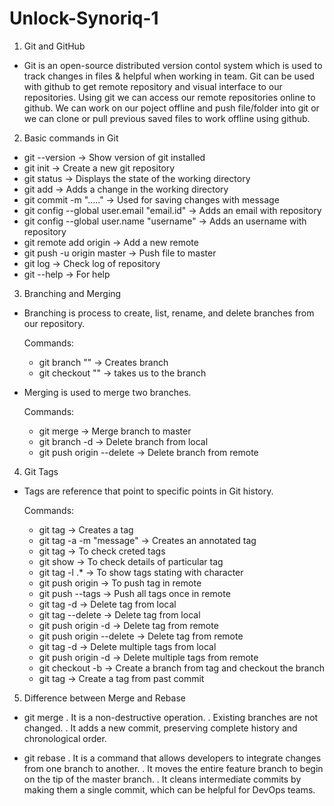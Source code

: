 # Unlock-Synoriq-1
1. Git and GitHub
-  Git is an open-source distributed version contol system which is used to track changes in files & helpful when working in team. Git can be used with github to get remote repository 
   and visual interface to our repositories. Using git we can access our remote repositories online to github. We can work on our poject offline and push file/folder into git or we can clone 
   or pull previous saved files to work offline using github.

2. Basic commands in Git
-  	git --version							  			     -> Show version of git installed
-   git init 								  			     -> Create a new git repository
-   git status 								  			     -> Displays the state of the working directory
-   git add 												 -> Adds a change in the working directory
-   git commit -m "....." 					  			     -> Used for saving changes with message
-   git config --global user.email "email.id" 			 	 -> Adds an email with repository
-   git config --global user.name "username"  			 	 -> Adds an username with repository
-   git remote add origin <link of repository>			 	 ->  Add a new remote
-   git push -u origin master 				  			     -> Push file to master
-   git log 												 -> Check log of repository
-   git --help 								  			     -> For help

3. Branching and Merging
-  Branching is process to create, list, rename, and delete branches from our repository.
  
   Commands:
	-  git branch "<branch name>" 				       		 -> Creates branch 
	-  git checkout "<branch name>" 				       		 -> takes us to the branch

-  Merging is used to merge two branches. 
  
   Commands:
	-  git merge <branch name> 					    		 -> Merge branch to master
	-  git branch -d <branch name> 				    		 -> Delete branch from local
	-  git push origin --delete <branch name> 	    		 -> Delete branch from remote

4. Git Tags
-  Tags are reference that point to specific points in Git history.
   
   Commands:
	-   git tag <tag name> 						     		-> Creates a tag
	-   git tag -a <tag name> -m "message" 		     		-> Creates an annotated tag
	-   git tag 									        -> To check creted tags
	-   git show <tag name> 						     	-> To check details of particular tag
	-   git tag -l <char>.* 						     	-> To show tags stating with character
	-   git push origin <tag name> 				  			-> To push tag in remote
	-   git push --tags 							     	-> Push all tags once in remote
	-   git tag -d <tag name> 					     		-> Delete tag from local
	-   git tag --delete <tag name> 				  		-> Delete tag from local
	-   git push origin -d <tag name> 			  			-> Delete tag from remote
	-   git push origin --delete <tag name> 	  			-> Delete tag from remote
	-   git tag -d <tag names> 					     		-> Delete multiple tags from local
	-   git push origin -d <tag names> 			  			-> Delete multiple tags from remote
	-   git checkout -b <branch name> <tag name> 			-> Create a branch from tag and checkout the branch
	-   git tag <tag name> <reference of commit> 			-> Create a tag from past commit
   
5. Difference between Merge and Rebase
-  git merge
   . It is a non-destructive operation.
   . Existing branches are not changed.
   . It adds a new commit, preserving complete history and chronological order.
   
-  git rebase
   . It is a command that allows developers to integrate changes from one branch to another.
   . It moves the entire feature branch to begin on the tip of the master branch.
   . It cleans intermediate commits by making them a single commit, which can be helpful for DevOps teams.
